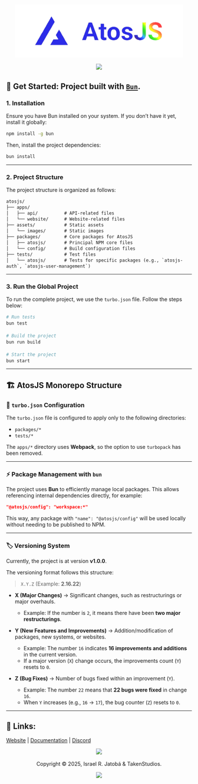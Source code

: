 <div align="center">
  <img src="./assets/images/atosPNG.png" width="456" alt="AtosJS"></img>
  
  <p>
  <!-- AtosJS badges -->
  <a href="https://atos.js.org/discord">
    <img src="https://img.shields.io/badge/discord-atosjs-8da6ce?style=for-the-badge" />
  </a>
</p>
</div>


## 🚀 **Get Started**: Project built with [`Bun`](https://bun.sh/).

### 1. **Installation**  
Ensure you have Bun installed on your system. If you don’t have it yet, install it globally:  

```bash
npm install -g bun
```  

Then, install the project dependencies:  

```bash
bun install
```  
---

### 2. **Project Structure**  
The project structure is organized as follows:  

```
atosjs/
├── apps/
│   ├── api/          # API-related files
│   └── website/      # Website-related files
├── assets/           # Static assets
│   └── images/       # Static images
├── packages/         # Core packages for AtosJS
│   ├── atosjs/       # Principal NPM core files
│   └── config/       # Build configuration files
├── tests/            # Test files
│   └── atosjs/       # Tests for specific packages (e.g., `atosjs-auth`, `atosjs-user-management`)
```
---

### 3. **Run the Global Project**  
To run the complete project, we use the `turbo.json` file. Follow the steps below:  

```bash
# Run tests
bun test

# Build the project
bun run build

# Start the project
bun start
```

---

## 🏗️ AtosJS Monorepo Structure  

### 🚀 `turbo.json` Configuration  

The `turbo.json` file is configured to apply only to the following directories:  

- `packages/*`  
- `tests/*`  

The `apps/*` directory uses **Webpack**, so the option to use `turbopack` has been removed.  

---

### ⚡ Package Management with `bun`  

The project uses **Bun** to efficiently manage local packages. This allows referencing internal dependencies directly, for example:  

```json
"@atosjs/config": "workspace:*"
```

This way, any package with `"name": "@atosjs/config"` will be used locally without needing to be published to NPM.  

---

### 🏷️ Versioning System  

Currently, the project is at version **v1.0.0**.  

The versioning format follows this structure:  

> `X.Y.Z` (Example: **2.16.22**)  

- **X (Major Changes)** → Significant changes, such as restructurings or major overhauls.  
  - Example: If the number is `2`, it means there have been **two major restructurings**.  

- **Y (New Features and Improvements)** → Addition/modification of packages, new systems, or websites.  
  - Example: The number `16` indicates **16 improvements and additions** in the current version.  
  - If a major version (`X`) change occurs, the improvements count (`Y`) resets to `0`.  

- **Z (Bug Fixes)** → Number of bugs fixed within an improvement (`Y`).  
  - Example: The number `22` means that **22 bugs were fixed** in change `16`.  
  - When `Y` increases (e.g., `16` → `17`), the bug counter (`Z`) resets to `0`.

---

## 🔗 Links:
[Website](https://atos.js.org/en) | [Documentation](https://atos.js.org/en/docs) | [Discord](https://atos.js.org/discord)

<p align="center">
  <img src="https://raw.githubusercontent.com/catppuccin/catppuccin/main/assets/footers/gray0_ctp_on_line.svg?sanitize=true"></img>
</p>

<p align="center">
  Copyright &copy; 2025, Israel R. Jatobá & TakenStudios.
</p>

<p align="center">
  <a href="https://github.com/yeyTaken/atosjs/blob/master/LICENSE">
    <img src="https://img.shields.io/github/license/yeyTaken/atosjs?style=for-the-badge&color=b7bdf8" />
  </a>
</p>
